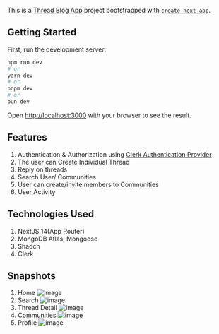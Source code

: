 This is a [Thread Blog App](https://threads-blogapp.vercel.app/) project bootstrapped with [`create-next-app`](https://github.com/vercel/next.js/tree/canary/packages/create-next-app).

## Getting Started

First, run the development server:

```bash
npm run dev
# or
yarn dev
# or
pnpm dev
# or
bun dev
```

Open [http://localhost:3000](http://localhost:3000) with your browser to see the result.

## Features
1. Authentication & Authorization using [Clerk Authentication Provider](https://clerk.com/)
2. The user can Create Individual Thread
3. Reply on threads
4. Search User/ Communities
5. User can create/invite members to Communities
6. User Activity

## Technologies Used
  1. NextJS 14(App Router)
  2. MongoDB Atlas, Mongoose
  3. Shadcn
  4. Clerk 

## Snapshots
1.  Home
![image](https://github.com/vishal958/threads/assets/30024078/f0d2b166-2a8c-494c-9aa1-4c9416169f81)
2.  Search
![image](https://github.com/vishal958/threads/assets/30024078/f3214c3a-084b-41a5-a845-0b4b29a9b3e8)
3. Thread Detail
![image](https://github.com/vishal958/threads/assets/30024078/7a943534-a888-4b7d-9f66-5545ccd10811)
4. Communities
![image](https://github.com/vishal958/threads/assets/30024078/56a66f18-e266-4002-ac27-178fd5f12fc0)
5. Profile
   ![image](https://github.com/vishal958/threads/assets/30024078/712d6312-9fcd-4f20-8f98-e1b9c533de2e)

   







